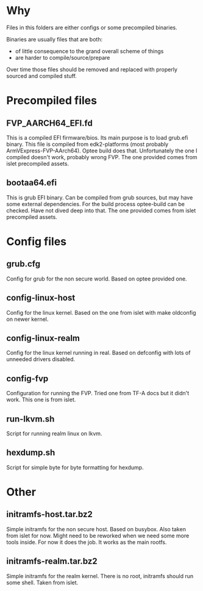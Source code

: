 # Why

Files in this folders are either configs or some precompiled binaries.

Binaries are usually files that are both:
- of little consequence to the grand overall scheme of things
- are harder to compile/source/prepare

Over time those files should be removed and replaced with properly sourced and
compiled stuff.

# Precompiled files

## FVP_AARCH64_EFI.fd

This is a compiled EFI firmware/bios. Its main purpose is to load grub.efi
binary. This file is compiled from edk2-platforms (most probably
ArmVExpress-FVP-AArch64). Optee build does that. Unfortunately the one I
compiled doesn't work, probably wrong FVP. The one provided comes from islet
precompiled assets.

## bootaa64.efi

This is grub EFI binary. Can be compiled from grub sources, but may have some
external dependencies. For the build process optee-build can be checked. Have
not dived deep into that. The one provided comes from islet precompiled assets.

# Config files

## grub.cfg

Config for grub for the non secure world. Based on optee provided one.

## config-linux-host

Config for the linux kernel. Based on the one from islet with make oldconfig on
newer kernel.

## config-linux-realm

Config for the linux kernel running in real. Based on defconfig with lots of
unneeded drivers disabled.

## config-fvp

Configuration for running the FVP. Tried one from TF-A docs but it didn't
work. This one is from islet.

## run-lkvm.sh

Script for running realm linux on lkvm.

## hexdump.sh

Script for simple byte for byte formatting for hexdump.

# Other

## initramfs-host.tar.bz2

Simple initramfs for the non secure host. Based on busybox. Also taken from
islet for now. Might need to be reworked when we need some more tools
inside. For now it does the job. It works as the main rootfs.

## initramfs-realm.tar.bz2

Simple initramfs for the realm kernel. There is no root, initramfs should run
some shell. Taken from islet.
